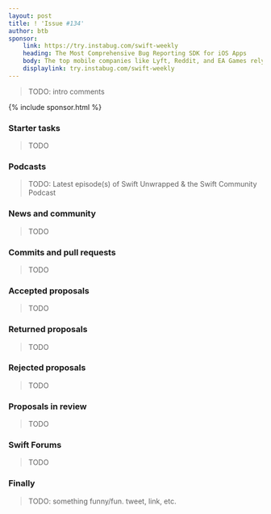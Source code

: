 ```yaml
---
layout: post
title: ! 'Issue #134'
author: btb
sponsor:
    link: https://try.instabug.com/swift-weekly
    heading: The Most Comprehensive Bug Reporting SDK for iOS Apps
    body: The top mobile companies like Lyft, Reddit, and EA Games rely on Instabug to iterate faster and enhance their app quality. Instabug lightweight SDK allows developers to receive detailed bug reports directly from testers and users. Instabug attaches screenshots, screen recordings, device details and repro-steps with each report. Try Instabug now - You just need one minute to integrate the SDK!  Use the discount-code **InstabugLovesSwiftWeekly** and get a 20% discount for 3 months on all plans!
    displaylink: try.instabug.com/swift-weekly
---
```


> TODO: intro comments

<!--excerpt-->

{% include sponsor.html %}

### Starter tasks

> TODO

### Podcasts

> TODO: Latest episode(s) of Swift Unwrapped & the Swift Community Podcast

### News and community

> TODO

### Commits and pull requests

> TODO

### Accepted proposals

> TODO

### Returned proposals

> TODO

### Rejected proposals

> TODO

### Proposals in review

> TODO

### Swift Forums

> TODO

### Finally

> TODO: something funny/fun. tweet, link, etc.
